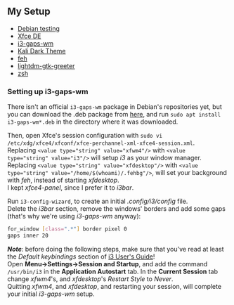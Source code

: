 ## My Setup

* [Debian testing](https://www.debian.org/releases/testing/)
* [Xfce DE](https://www.xfce.org/)
* [i3-gaps-wm](https://github.com/Airblader/i3)
* [Kali Dark Theme](https://gitlab.com/kalilinux/packages/kali-themes)
* [feh](https://feh.finalrewind.org/)
* [lightdm-gtk-greeter](https://github.com/Xubuntu/lightdm-gtk-greeter)
* [zsh](https://www.zsh.org/)


### Setting up i3-gaps-wm

There isn't an official `i3-gaps-wm` package in Debian's repositories yet, but you can download the .deb package from [here](https://http.kali.org/kali/pool/main/i/i3-gaps/), and run `sudo apt install i3-gaps-wm*.deb` in the directory where it was downloaded.

Then, open Xfce's session configuration with `sudo vi /etc/xdg/xfce4/xfconf/xfce-perchannel-xml-xfce4-session.xml`.\
Replacing `<value type="string" value="xfwm4"/>` with `<value type="string" value="i3"/>` will setup *i3* as your window manager.\
Replacing `<value type="string" value="xfdesktop"/>` with `<value type="string" value="/home/$(whoami)/.fehbg"/>`, will set your background with *feh*, instead of starting *xfdesktop*.\
I kept *xfce4-panel*, since I prefer it to *i3bar*.

Run `i3-config-wizard`, to create an initial *.config/i3/config* file.\
Delete the *i3bar* section, remove the windows' borders and add some gaps (that's why we're using *i3-gaps-wm* anyway):

```sh
for_window [class=".*"] border pixel 0
gaps inner 20
```

***Note***: before doing the following steps, make sure that you've read at least the *Default keybindings* section of [i3 User's Guide](https://i3wm.org/docs/userguide.html)!\
Open **Menu->Settings->Session and Startup**, and add the command `/usr/bin/i3` in the **Application Autostart** tab.
In the **Current Session** tab change *xfwm4*'s, and *xfdesktop*'s *Restart Style* to *Never*.\
Quitting *xfwm4*, and *xfdesktop*, and restarting your session, will complete your initial *i3-gaps-wm* setup.
